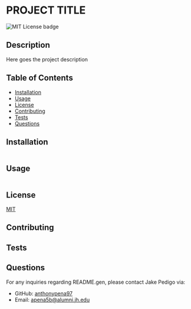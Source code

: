 # PROJECT TITLE
![MIT License badge](https://img.shields.io/badge/license-MIT_License-green)

## Description

Here goes the project description 

## Table of Contents
* [Installation](#installation)
* [Usage](#usage)
* [License](#license)
* [Contributing](#contributing)
* [Tests](#tests)
* [Questions](#questions)

## Installation


```bash

```

## Usage

```

```

## License
[MIT](https://choosealicense.com/licenses/mit/)

## Contributing

## Tests

## Questions
For any inquiries regarding README.gen, please contact Jake Pedigo via:
* GitHub: [anthonypena97](https://github.com/anthonypena97)
* Email: <apena5b@alumni.jh.edu>